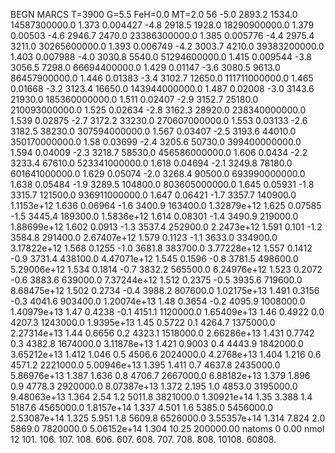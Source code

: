 BEGN
MARCS T=3900 G=5.5 FeH=0.0 MT=2.0
                  56
-5.0 2893.2 1534.0 14587300000.0 1.373 0.004427 
-4.8 2918.5 1928.0 18290900000.0 1.379 0.00503 
-4.6 2946.7 2470.0 23386300000.0 1.385 0.005776 
-4.4 2975.4 3211.0 30265600000.0 1.393 0.006749 
-4.2 3003.7 4210.0 39383200000.0 1.403 0.007988 
-4.0 3030.8 5540.0 51294600000.0 1.415 0.009544 
-3.8 3056.5 7298.0 66694400000.0 1.429 0.01147 
-3.6 3080.5 9613.0 86457900000.0 1.446 0.01383 
-3.4 3102.7 12650.0 111711000000.0 1.465 0.01668 
-3.2 3123.4 16650.0 143944000000.0 1.487 0.02008 
-3.0 3143.6 21930.0 185360000000.0 1.511 0.02407 
-2.9 3152.7 25180.0 210093000000.0 1.525 0.02634 
-2.8 3162.3 28920.0 238340000000.0 1.539 0.02875 
-2.7 3172.2 33230.0 270607000000.0 1.553 0.03133 
-2.6 3182.5 38230.0 307594000000.0 1.567 0.03407 
-2.5 3193.6 44010.0 350170000000.0 1.58 0.03699 
-2.4 3205.6 50730.0 399400000000.0 1.594 0.04009 
-2.3 3218.7 58530.0 456586000000.0 1.606 0.0434 
-2.2 3233.4 67610.0 523341000000.0 1.618 0.04694 
-2.1 3249.8 78180.0 601641000000.0 1.629 0.05074 
-2.0 3268.4 90500.0 693990000000.0 1.638 0.05484 
-1.9 3289.5 104800.0 803605000000.0 1.645 0.05931 
-1.8 3315.7 121500.0 936911000000.0 1.647 0.06421 
-1.7 3357.7 140900.0 1.1153e+12 1.636 0.06964 
-1.6 3400.9 163400.0 1.32879e+12 1.625 0.07585 
-1.5 3445.4 189300.0 1.5836e+12 1.614 0.08301 
-1.4 3490.9 219000.0 1.88699e+12 1.602 0.0913 
-1.3 3537.4 252900.0 2.2473e+12 1.591 0.101 
-1.2 3584.8 291400.0 2.67407e+12 1.579 0.1123 
-1.1 3633.0 334900.0 3.17822e+12 1.568 0.1255 
-1.0 3681.8 383700.0 3.77228e+12 1.557 0.1412 
-0.9 3731.4 438100.0 4.47071e+12 1.545 0.1596 
-0.8 3781.5 498600.0 5.29006e+12 1.534 0.1814 
-0.7 3832.2 565500.0 6.24976e+12 1.523 0.2072 
-0.6 3883.6 639000.0 7.37244e+12 1.512 0.2375 
-0.5 3935.6 719600.0 8.68475e+12 1.502 0.2734 
-0.4 3988.2 807600.0 1.02175e+13 1.491 0.3156 
-0.3 4041.6 903400.0 1.20074e+13 1.48 0.3654 
-0.2 4095.9 1008000.0 1.40979e+13 1.47 0.4238 
-0.1 4151.1 1120000.0 1.65409e+13 1.46 0.4922 
0.0 4207.3 1243000.0 1.9395e+13 1.45 0.5722 
0.1 4264.7 1375000.0 2.27314e+13 1.44 0.6656 
0.2 4323.1 1518000.0 2.66286e+13 1.431 0.7742 
0.3 4382.8 1674000.0 3.11878e+13 1.421 0.9003 
0.4 4443.9 1842000.0 3.65212e+13 1.412 1.046 
0.5 4506.6 2024000.0 4.2768e+13 1.404 1.216 
0.6 4571.2 2221000.0 5.00946e+13 1.395 1.411 
0.7 4637.8 2435000.0 5.86976e+13 1.387 1.636 
0.8 4706.7 2667000.0 6.88182e+13 1.379 1.896 
0.9 4778.3 2920000.0 8.07387e+13 1.372 2.195 
1.0 4853.0 3195000.0 9.48063e+13 1.364 2.54 
1.2 5011.8 3821000.0 1.30921e+14 1.35 3.388 
1.4 5187.6 4565000.0 1.8157e+14 1.337 4.501 
1.6 5385.0 5456000.0 2.53087e+14 1.325 5.951 
1.8 5609.8 6526000.0 3.55357e+14 1.314 7.824 
2.0 5869.0 7820000.0 5.06152e+14 1.304 10.25 
200000.00
natoms              0      0.00
nmol          12
          101.         106.       107.      108.         606.        607.        608.
          707.         708.       808.    10108.       60808.
